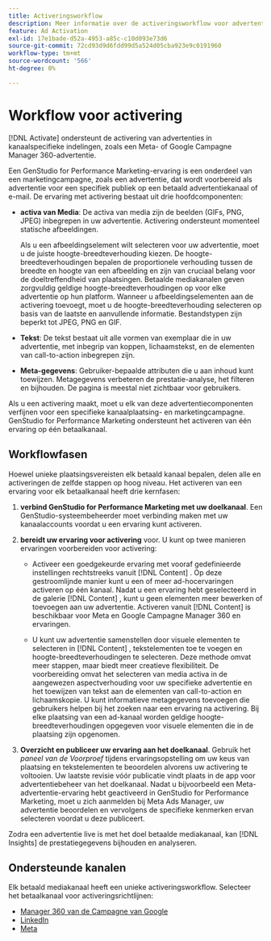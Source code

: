 ```yaml
---
title: Activeringsworkflow
description: Meer informatie over de activeringsworkflow voor advertenties.
feature: Ad Activation
exl-id: 17e1bade-d52a-4953-a85c-c10d093e73d6
source-git-commit: 72cd93d9d6fdd99d5a524d05cba923e9c0191960
workflow-type: tm+mt
source-wordcount: '566'
ht-degree: 0%

---
```


# Workflow voor activering

[!DNL Activate] ondersteunt de activering van advertenties in kanaalspecifieke indelingen, zoals een Meta- of Google Campagne Manager 360-advertentie.

Een GenStudio for Performance Marketing-ervaring is een onderdeel van een marketingcampagne, zoals een advertentie, dat wordt voorbereid als advertentie voor een specifiek publiek op een betaald advertentiekanaal of e-mail. De ervaring met activering bestaat uit drie hoofdcomponenten:

* **activa van Media**: De activa van media zijn de beelden (GIFs, PNG, JPEG) inbegrepen in uw advertentie. Activering ondersteunt momenteel statische afbeeldingen.

  Als u een afbeeldingselement wilt selecteren voor uw advertentie, moet u de juiste hoogte-breedteverhouding kiezen. De hoogte-breedteverhoudingen bepalen de proportionele verhouding tussen de breedte en hoogte van een afbeelding en zijn van cruciaal belang voor de doeltreffendheid van plaatsingen. Betaalde mediakanalen geven zorgvuldig geldige hoogte-breedteverhoudingen op voor elke advertentie op hun platform. Wanneer u afbeeldingselementen aan de activering toevoegt, moet u de hoogte-breedteverhouding selecteren op basis van de laatste en aanvullende informatie. Bestandstypen zijn beperkt tot JPEG, PNG en GIF.

* **Tekst**: De tekst bestaat uit alle vormen van exemplaar die in uw advertentie, met inbegrip van koppen, lichaamstekst, en de elementen van call-to-action inbegrepen zijn.

* **Meta-gegevens**: Gebruiker-bepaalde attributen die u aan inhoud kunt toewijzen. Metagegevens verbeteren de prestatie-analyse, het filteren en bijhouden. De pagina is meestal niet zichtbaar voor gebruikers.

Als u een activering maakt, moet u elk van deze advertentiecomponenten verfijnen voor een specifieke kanaalplaatsing- en marketingcampagne. GenStudio for Performance Marketing ondersteunt het activeren van één ervaring op één betaalkanaal.

## Workflowfasen

Hoewel unieke plaatsingsvereisten elk betaald kanaal bepalen, delen alle en activeringen de zelfde stappen op hoog niveau. Het activeren van een ervaring voor elk betaalkanaal heeft drie kernfasen:

1. **verbind GenStudio for Performance Marketing met uw doelkanaal**. Een GenStudio-systeembeheerder moet verbinding maken met uw kanaalaccounts voordat u een ervaring kunt activeren.

1. **bereidt uw ervaring voor activering** voor. U kunt op twee manieren ervaringen voorbereiden voor activering:

   * Activeer een goedgekeurde ervaring met vooraf gedefinieerde instellingen rechtstreeks vanuit [!DNL Content] . Op deze gestroomlijnde manier kunt u een of meer ad-hocervaringen activeren op één kanaal. Nadat u een ervaring hebt geselecteerd in de galerie [!DNL Content] , kunt u geen elementen meer bewerken of toevoegen aan uw advertentie. Activeren vanuit [!DNL Content] is beschikbaar voor Meta en Google Campagne Manager 360 en ervaringen.

   * U kunt uw advertentie samenstellen door visuele elementen te selecteren in [!DNL Content] , tekstelementen toe te voegen en hoogte-breedteverhoudingen te selecteren. Deze methode omvat meer stappen, maar biedt meer creatieve flexibiliteit. De voorbereiding omvat het selecteren van media activa in de aangewezen aspectverhouding voor uw specifieke advertentie en het toewijzen van tekst aan de elementen van call-to-action en lichaamskopie. U kunt informatieve metagegevens toevoegen die gebruikers helpen bij het zoeken naar een ervaring na activering. Bij elke plaatsing van een ad-kanaal worden geldige hoogte-breedteverhoudingen opgegeven voor visuele elementen die in de plaatsing zijn opgenomen.

1. **Overzicht en publiceer uw ervaring aan het doelkanaal**. Gebruik het _paneel van de Voorproef_ tijdens ervaringsopstelling om uw keus van plaatsing en tekstelementen te beoordelen alvorens uw activering te voltooien. Uw laatste revisie vóór publicatie vindt plaats in de app voor advertentiebeheer van het doelkanaal. Nadat u bijvoorbeeld een Meta-advertentie-ervaring hebt geactiveerd in GenStudio for Performance Marketing, moet u zich aanmelden bij Meta Ads Manager, uw advertentie beoordelen en vervolgens de specifieke kenmerken ervan selecteren voordat u deze publiceert.

Zodra een advertentie live is met het doel betaalde mediakanaal, kan [!DNL Insights] de prestatiegegevens bijhouden en analyseren.

## Ondersteunde kanalen

Elk betaald mediakanaal heeft een unieke activeringsworkflow. Selecteer het betaalkanaal voor activeringsrichtlijnen:

* [ Manager 360 van de Campagne van Google ](activate-cm360-ad.md)
* [ LinkedIn ](activate-linkedin-ad.md)
* [ Meta ](activate-meta-ad.md)

